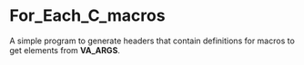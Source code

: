 # For_Each_C_macros
A simple program to generate headers that contain definitions for macros to get elements from __VA_ARGS__.
